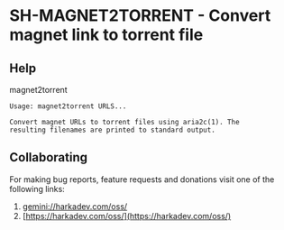 # SH-MAGNET2TORRENT - Convert magnet link to torrent file

## Help

magnet2torrent

    Usage: magnet2torrent URLS...
    
    Convert magnet URLs to torrent files using aria2c(1). The
    resulting filenames are printed to standard output.

## Collaborating

For making bug reports, feature requests and donations visit
one of the following links:

1. [gemini://harkadev.com/oss/](gemini://harkadev.com/oss/)
2. [https://harkadev.com/oss/](https://harkadev.com/oss/)
